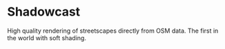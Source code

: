# Shadowcast
High quality rendering of streetscapes directly from OSM data. The first in the world with soft shading.

